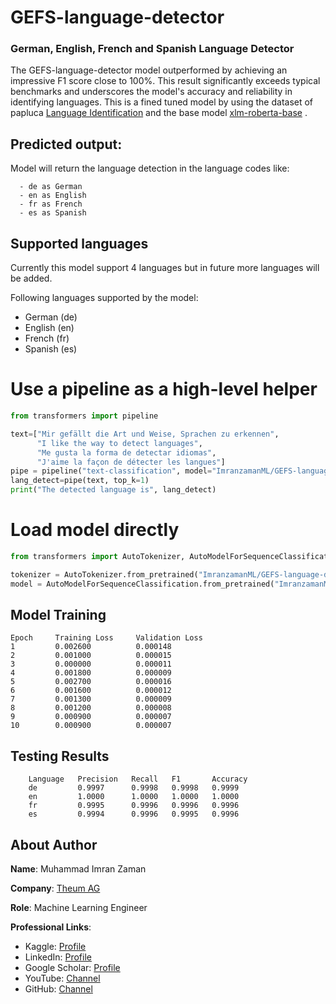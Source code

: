# GEFS-language-detector
### German, English, French and Spanish Language Detector

The GEFS-language-detector model outperformed by achieving an impressive F1 score close to 100%. This result significantly exceeds typical benchmarks and underscores the model's accuracy and reliability in identifying languages.
This is a fined tuned model by using the dataset of papluca [Language Identification](https://huggingface.co/datasets/papluca/language-identification#additional-information) and the base model [xlm-roberta-base](https://huggingface.co/xlm-roberta-base) .


## Predicted output:

Model will return the language detection in the language codes like: 
```
  - de as German
  - en as English
  - fr as French
  - es as Spanish
```
  
## Supported languages
Currently this model support 4 languages but in future more languages will be added. 

Following languages supported by the model:
- German (de)
- English (en)
- French (fr)
- Spanish (es)

# Use a pipeline as a high-level helper

```python
from transformers import pipeline

text=["Mir gefällt die Art und Weise, Sprachen zu erkennen",
      "I like the way to detect languages",
      "Me gusta la forma de detectar idiomas",
      "J'aime la façon de détecter les langues"]
pipe = pipeline("text-classification", model="ImranzamanML/GEFS-language-detector")
lang_detect=pipe(text, top_k=1)
print("The detected language is", lang_detect)
```

# Load model directly

```python
from transformers import AutoTokenizer, AutoModelForSequenceClassification

tokenizer = AutoTokenizer.from_pretrained("ImranzamanML/GEFS-language-detector")
model = AutoModelForSequenceClassification.from_pretrained("ImranzamanML/GEFS-language-detector")

```

## Model Training
  
    Epoch	  Training Loss	    Validation Loss
    1	      0.002600	        0.000148  
    2	      0.001000	        0.000015
    3	      0.000000	        0.000011
    4	      0.001800	        0.000009
    5	      0.002700	        0.000016
    6	      0.001600	        0.000012
    7	      0.001300	        0.000009
    8	      0.001200	        0.000008
    9	      0.000900	        0.000007
    10	      0.000900	        0.000007


## Testing Results
```
    Language   Precision   Recall	F1 	     Accuracy
    de	       0.9997	   0.9998	0.9998   0.9999
    en	       1.0000	   1.0000	1.0000	 1.0000
    fr	       0.9995	   0.9996	0.9996	 0.9996
    es	       0.9994	   0.9996	0.9995	 0.9996
```



## About Author

  **Name**: Muhammad Imran Zaman 
  
  **Company**: [Theum AG](https://theum.com/en/index.htm?t=) 
  
  **Role**: Machine Learning Engineer 

  **Professional Links**:
  - Kaggle: [Profile](https://www.kaggle.com/muhammadimran112233)
  - LinkedIn: [Profile](linkedin.com/in/muhammad-imran-zaman)
  - Google Scholar: [Profile](https://scholar.google.com/citations?user=ulVFpy8AAAAJ&hl=en)
  - YouTube: [Channel](https://www.youtube.com/@consolioo)
  - GitHub: [Channel](https://github.com/Imran-ml)
